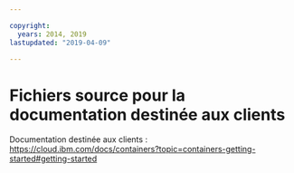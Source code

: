 ```yaml
---

copyright:
  years: 2014, 2019
lastupdated: "2019-04-09"

---
```



# Fichiers source pour la documentation destinée aux clients

Documentation destinée aux clients : https://cloud.ibm.com/docs/containers?topic=containers-getting-started#getting-started


